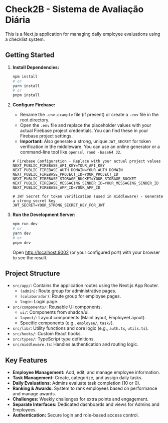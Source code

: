 # Check2B - Sistema de Avaliação Diária

This is a Next.js application for managing daily employee evaluations using a checklist system.

## Getting Started

1.  **Install Dependencies:**
    ```bash
    npm install
    # or
    yarn install
    # or
    pnpm install
    ```

2.  **Configure Firebase:**
    *   Rename the `.env.example` file (if present) or create a `.env` file in the root directory.
    *   Open the `.env` file and replace the placeholder values with your actual Firebase project credentials. You can find these in your Firebase project settings.
    *   **Important:** Also generate a strong, unique `JWT_SECRET` for token verification in the middleware. You can use an online generator or a command-line tool like `openssl rand -base64 32`.

    ```env
    # Firebase Configuration - Replace with your actual project values
    NEXT_PUBLIC_FIREBASE_API_KEY=YOUR_API_KEY
    NEXT_PUBLIC_FIREBASE_AUTH_DOMAIN=YOUR_AUTH_DOMAIN
    NEXT_PUBLIC_FIREBASE_PROJECT_ID=YOUR_PROJECT_ID
    NEXT_PUBLIC_FIREBASE_STORAGE_BUCKET=YOUR_STORAGE_BUCKET
    NEXT_PUBLIC_FIREBASE_MESSAGING_SENDER_ID=YOUR_MESSAGING_SENDER_ID
    NEXT_PUBLIC_FIREBASE_APP_ID=YOUR_APP_ID

    # JWT Secret for token verification (used in middleware) - Generate a strong secret key
    JWT_SECRET=YOUR_STRONG_SECRET_KEY_FOR_JWT
    ```

3.  **Run the Development Server:**
    ```bash
    npm run dev
    # or
    yarn dev
    # or
    pnpm dev
    ```

    Open [http://localhost:9002](http://localhost:9002) (or your configured port) with your browser to see the result.

## Project Structure

*   `src/app/`: Contains the application routes using the Next.js App Router.
    *   `(admin)`: Route group for administrative pages.
    *   `(colaborador)`: Route group for employee pages.
    *   `login`: Login page.
*   `src/components/`: Reusable UI components.
    *   `ui/`: Components from shadcn/ui.
    *   `layout/`: Layout components (MainLayout, EmployeeLayout).
    *   Specific components (e.g., `employee/`, `task/`).
*   `src/lib/`: Utility functions and core logic (e.g., `auth.ts`, `utils.ts`).
*   `src/hooks/`: Custom React hooks.
*   `src/types/`: TypeScript type definitions.
*   `src/middleware.ts`: Handles authentication and routing logic.

## Key Features

*   **Employee Management:** Add, edit, and manage employee information.
*   **Task Management:** Create, categorize, and assign daily tasks.
*   **Daily Evaluations:** Admins evaluate task completion (10 or 0).
*   **Ranking & Awards:** System to rank employees based on performance and manage awards.
*   **Challenges:** Weekly challenges for extra points and engagement.
*   **Separate Interfaces:** Dedicated dashboards and views for Admins and Employees.
*   **Authentication:** Secure login and role-based access control.

